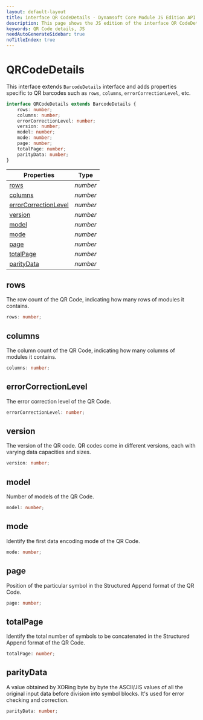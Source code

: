 ```yaml
---
layout: default-layout
title: interface QR CodeDetails - Dynamsoft Core Module JS Edition API Reference
description: This page shows the JS edition of the interface QR CodeDetails in Dynamsoft DBR Module.
keywords: QR Code details, JS
needAutoGenerateSidebar: true
noTitleIndex: true
---
```


# QRCodeDetails

This interface extends `BarcodeDetails` interface and adds properties specific to QR barcodes such as `rows`, `columns`, `errorCorrectionLevel`, etc.

```typescript
interface QRCodeDetails extends BarcodeDetails {
    rows: number;
    columns: number;
    errorCorrectionLevel: number;
    version: number;
    model: number;
    mode: number;
    page: number;
    totalPage: number;
    parityData: number;
}
```

| Properties                                    | Type     |
| --------------------------------------------- | -------- |
| [rows](#rows)                                 | *number* |
| [columns](#columns)                           | *number* |
| [errorCorrectionLevel](#errorcorrectionlevel) | *number* |
| [version](#version)                           | *number* |
| [model](#model)                               | *number* |
| [mode](#mode)                                 | *number* |
| [page](#page)                                 | *number* |
| [totalPage](#totalpage)                       | *number* |
| [parityData](#paritydata)                     | *number* |


## rows

The row count of the QR Code, indicating how many rows of modules it contains.

```typescript
rows: number;
```

## columns

The column count of the QR Code, indicating how many columns of modules it contains.

```typescript
columns: number;
```

## errorCorrectionLevel

The error correction level of the QR Code.

```typescript
errorCorrectionLevel: number;
```

## version

The version of the QR code. QR codes come in different versions, each with varying data capacities and sizes.

```typescript
version: number;
```

## model

Number of models of the QR Code.

```typescript
model: number;
```

## mode

Identify the first data encoding mode of the QR Code.

```typescript
mode: number;
```

## page

Position of the particular symbol in the Structured Append format of the QR Code.

```typescript
page: number;
```

## totalPage

Identify the total number of symbols to be concatenated in the Structured Append format of the QR Code.

```typescript
totalPage: number;
```

## parityData

A value obtained by XORing byte by byte the ASCII/JIS values of all the original input data before division into symbol blocks. It's used for error checking and correction.

```typescript
parityData: number;
```